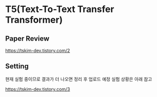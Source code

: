 # T5(Text-To-Text Transfer Transformer)

## Paper  Review
https://tskim-dev.tistory.com/2

## Setting

현재 실험 중이므로 결과가 더 나오면 정리 후 업로드 예정
실험 상황은 아래 참고

https://tskim-dev.tistory.com/3
